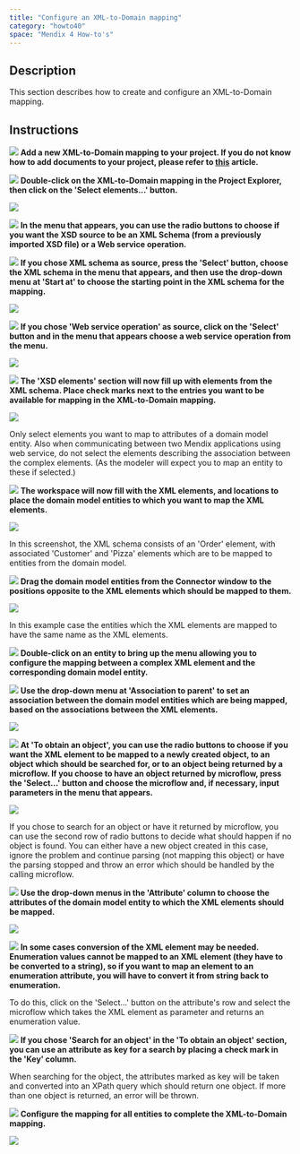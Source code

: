 ```yaml
---
title: "Configure an XML-to-Domain mapping"
category: "howto40"
space: "Mendix 4 How-to's"
---
```

## Description

This section describes how to create and configure an XML-to-Domain mapping.

## Instructions

![](attachments/819203/917932.png) **Add a new XML-to-Domain mapping to your project. If you do not know how to add documents to your project, please refer to [this](add-documents-to-a-module) article.**

![](attachments/819203/917932.png) **Double-click on the XML-to-Domain mapping in the Project Explorer, then click on the 'Select elements...' button.**

![](attachments/2621624/2752809.png)

![](attachments/819203/917932.png) **In the menu that appears, you can use the radio buttons to choose if you want the XSD source to be an XML Schema (from a previously imported XSD file) or a Web service operation.**

![](attachments/819203/917932.png) **If you chose XML schema as source, press the 'Select' button, choose the XML schema in the menu that appears, and then use the drop-down menu at 'Start at' to choose the starting point in the XML schema for the mapping.**

![](attachments/2621624/2752808.png)

![](attachments/819203/917932.png) **If you chose 'Web service operation' as source, click on the 'Select' button and in the menu that appears choose a web service operation from the menu.**

![](attachments/2621624/2752807.png)

![](attachments/819203/917932.png) **The 'XSD elements' section will now fill up with elements from the XML schema. Place check marks next to the entries you want to be available for mapping in the XML-to-Domain mapping.**

![](attachments/2621624/2752810.png)

Only select elements you want to map to attributes of a domain model entity. Also when communicating between two Mendix applications using web service, do not select the elements describing the association between the complex elements. (As the modeler will expect you to map an entity to these if selected.)

![](attachments/819203/917932.png) **The workspace will now fill with the XML elements, and locations to place the domain model entities to which you want to map the XML elements.**

![](attachments/2621624/2752811.png)

In this screenshot, the XML schema consists of an 'Order' element, with associated 'Customer' and 'Pizza' elements which are to be mapped to entities from the domain model.

![](attachments/819203/917932.png) **Drag the domain model entities from the Connector window to the positions opposite to the XML elements which should be mapped to them.**

![](attachments/2621624/2752806.png)

In this example case the entities which the XML elements are mapped to have the same name as the XML elements.

![](attachments/819203/917932.png) **Double-click on an entity to bring up the menu allowing you to configure the mapping between a complex XML element and the corresponding domain model entity.**

![](attachments/819203/917932.png) **Use the drop-down menu at 'Association to parent' to set an association between the domain model entities which are being mapped, based on the associations between the XML elements.**

![](attachments/2621624/2752803.png)

![](attachments/819203/917932.png) **At 'To obtain an object', you can use the radio buttons to choose if you want the XML element to be mapped to a newly created object, to an object which should be searched for, or to an object being returned by a microflow. If you choose to have an object returned by microflow, press the 'Select...' button and choose the microflow and, if necessary, input parameters in the menu that appears.**

![](attachments/2621624/2752804.png)

If you chose to search for an object or have it returned by microflow, you can use the second row of radio buttons to decide what should happen if no object is found. You can either have a new object created in this case, ignore the problem and continue parsing (not mapping this object) or have the parsing stopped and throw an error which should be handled by the calling microflow.

![](attachments/819203/917932.png) **Use the drop-down menus in the 'Attribute' column to choose the attributes of the domain model entity to which the XML elements should be mapped.**

![](attachments/2621624/2752805.png)

![](attachments/819203/917932.png) **In some cases conversion of the XML element may be needed. Enumeration values cannot be mapped to an XML element (they have to be converted to a string), so if you want to map an element to an enumeration attribute, you will have to convert it from string back to enumeration.**

To do this, click on the 'Select...' button on the attribute's row and select the microflow which takes the XML element as parameter and returns an enumeration value.

![](attachments/819203/917932.png) **If you chose 'Search for an object' in the 'To obtain an object' section, you can use an attribute as key for a search by placing a check mark in the 'Key' column.**

When searching for the object, the attributes marked as key will be taken and converted into an XPath query which should return one object. If more than one object is returned, an error will be thrown.

![](attachments/819203/917932.png) **Configure the mapping for all entities to complete the XML-to-Domain mapping.**

![](attachments/2621624/2752801.png)

